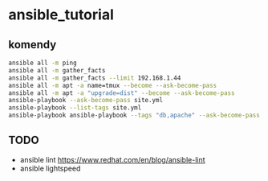 # ansible_tutorial

## komendy

```bash
ansible all -m ping
ansible all -m gather_facts
ansible all -m gather_facts --limit 192.168.1.44
ansible all -m apt -a name=tmux --become --ask-become-pass
ansible all -m apt -a "upgrade=dist" --become --ask-become-pass
ansible-playbook --ask-become-pass site.yml
ansible-playbook --list-tags site.yml
ansible-playbook ansible-playbook --tags "db,apache" --ask-become-pass site.yml
```

## TODO
- ansible lint https://www.redhat.com/en/blog/ansible-lint
- ansible lightspeed